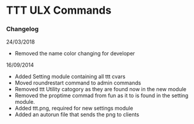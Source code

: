 # TTT ULX Commands
### Changelog
24/03/2018
* Removed the name color changing for developer

16/09/2014
* Added Setting module containing all ttt cvars
* Moved roundrestart command to admin commands
* Removed ttt Utility catogory as they are found now in the new module
* Removed the proptime commad from fun as it to is found in the setting module.
* Added ttt.png, required for new settings module
* Added an autorun file that sends the png to clients
